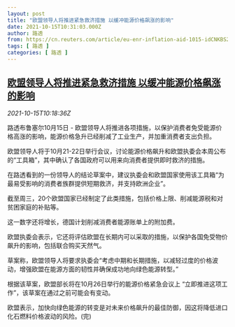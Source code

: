 ```yaml
---
layout: post
title: "欧盟领导人将推进紧急救济措施 以缓冲能源价格飙涨的影响"
date: 2021-10-15T10:31:03.000Z
author: 路透
from: https://cn.reuters.com/article/eu-enr-inflation-aid-1015-idCNKBS2H50UQ
tags: [ 路透 ]
categories: [ 路透 ]
---
```

<!--1634293863000-->
[欧盟领导人将推进紧急救济措施 以缓冲能源价格飙涨的影响](https://cn.reuters.com/article/eu-enr-inflation-aid-1015-idCNKBS2H50UQ)
------

<div>
<div><i>2021-10-15T10:18:36Z</i></div><p>路透布鲁塞尔10月15日 - 欧盟领导人将推进各项措施，以保护消费者免受能源价格高涨的影响，能源价格急升已经削减了工业生产，并加重消费者支出负担。</p><p>欧盟领导人将于10月21-22日举行会议，讨论能源价格飙升和欧盟执委会本周公布的“工具箱”，其中确认了各国政府可以用来向消费者提供即时救济的措施。</p><p>在路透看到的一份领导人的结论草案中，建议执委会和欧盟国家使用该工具箱“为最易受影响的消费者族群提供短期救济，并支持欧洲企业”。</p><p>截至周三，20个欧盟国家已经制定了此类措施，包括价格上限、削减能源税和对贫困家庭的补贴等。</p><p>这一数字还将增长，德国计划削减消费者能源账单上的附加费。</p><p>欧盟执委会表示，它还将评估欧盟在长期内可以采取的措施，以保护各国免受物价飙升的影响，包括联合购买天然气。</p><p>草案称，欧盟领导人将要求执委会“考虑中期和长期措施，以减轻过度的价格波动，增强欧盟在能源方面的韧性并确保成功地向绿色能源转型。”</p><p>根据该草案，欧盟部长将在10月26日举行的能源价格紧急会议上 “立即推进这项工作”，该草案在通过之前可能会有变动。</p><p>欧盟表示，加快向绿色能源的转变是对未来价格飙升的最佳防御，因这将降低进口化石燃料价格波动的风险。(完)</p>
</div>
